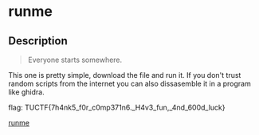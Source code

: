 # runme

## Description
>Everyone starts somewhere.

This one is pretty simple, download the file and run it.  If you don't trust random scripts from the internet you can also dissasemble it in a program like ghidra.

flag: TUCTF{7h4nk5_f0r_c0mp371n6._H4v3_fun,_4nd_600d_luck}

[runme](https://tuctf.com/files/e77f93907ac513eef874fd4c932e333b/runme?token=eyJ0ZWFtX2lkIjo0ODMsInVzZXJfaWQiOjg2MSwiZmlsZV9pZCI6MjV9.XeND7A.oLApefzvMwBX4xQ1uA41HlLR1Js)